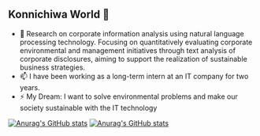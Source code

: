 ## Konnichiwa World 👋

<!--
**TaichiEto/TaichiEto** is a ✨ _special_ ✨ repository because its `README.md` (this file) appears on your GitHub profile.

Here are some ideas to get you started:

- 🔭 I’m currently working on ...
- 🌱 I’m currently learning ...
- 👯 I’m looking to collaborate on ...
- 🤔 I’m looking for help with ...
- 💬 Ask me about ...
- 📫 How to reach me: ...
- 😄 Pronouns: ...
- ⚡ Fun fact: ...
-->

- 🔭 Research on corporate information analysis using natural language processing technology. Focusing on quantitatively evaluating corporate environmental and management initiatives through text analysis of corporate disclosures, aiming to support the realization of sustainable business strategies.
- 📫 I have been working as a long-term intern at an IT company for two years.
- ⚡ My Dream: I want to solve environmental problems and make our society sustainable with the IT technology

[![Anurag's GitHub stats](https://github-readme-stats.vercel.app/api/top-langs/?username=TaichiEto&layout=compact&show_icons=true&theme=dracula&count_private=true)](https://github.com/anuragkr/github-readme-stats)
[![Anurag's GitHub stats](https://github-readme-stats.vercel.app/api?username=TaichiEto&show_icons=true&theme=dracula&include_all_commits=true&count_private=true)](https://github.com/anuragkr/github-readme-stats)
